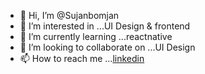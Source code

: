 - 👋 Hi, I’m @Sujanbomjan
- 👀 I’m interested in ...UI Design & frontend
- 🌱 I’m currently learning ...reactnative
- 💞️ I’m looking to collaborate on ...UI Design
- 📫 How to reach me ...[linkedin](https://www.linkedin.com/in/sujan-bomjan-57767117a/)

<!---
Sujanbomjan/Sujanbomjan is a ✨ special ✨ repository because its `README.md` (this file) appears on your GitHub profile.
You can click the Preview link to take a look at your changes.
--->
